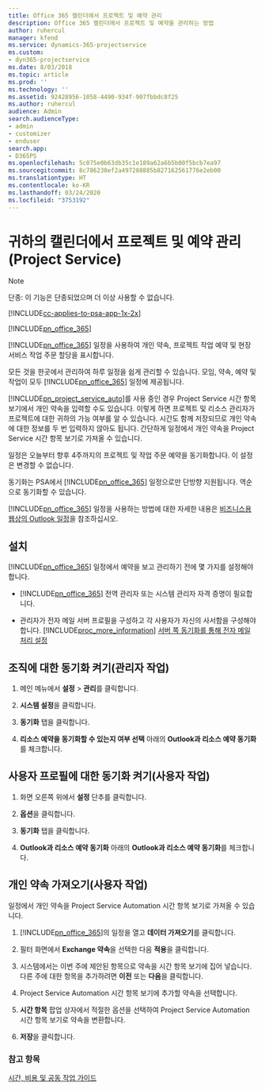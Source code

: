 ```yaml
---
title: Office 365 캘린더에서 프로젝트 및 예약 관리
description: Office 365 캘린더에서 프로젝트 및 예약을 관리하는 방법
author: ruhercul
manager: kfend
ms.service: dynamics-365-projectservice
ms.custom:
- dyn365-projectservice
ms.date: 8/03/2018
ms.topic: article
ms.prod: ''
ms.technology: ''
ms.assetid: 92428956-1058-4490-934f-907fbbdc8f25
ms.author: ruhercul
audience: Admin
search.audienceType:
- admin
- customizer
- enduser
search.app:
- D365PS
ms.openlocfilehash: 5c075e0b63db35c1e189a62a6b5b00f5bcb7ea97
ms.sourcegitcommit: 8c786230ef2a497280885b827162561776e2eb00
ms.translationtype: HT
ms.contentlocale: ko-KR
ms.lasthandoff: 03/24/2020
ms.locfileid: "3753192"
---
```

# <a name="manage-projects-and-bookings-in-your-calendar-project-service"></a>귀하의 캘린더에서 프로젝트 및 예약 관리 (Project Service)

> [!Note]
> 단종: 이 기능은 단종되었으며 더 이상 사용할 수 없습니다.

[!INCLUDE[cc-applies-to-psa-app-1x-2x](../includes/cc-applies-to-psa-app-1x-2x.md)]

[!INCLUDE[pn_office_365](../includes/pn-office-365.md)] 

[!INCLUDE[pn_office_365](../includes/pn-office-365.md)] 일정을 사용하여 개인 약속, 프로젝트 작업 예약 및 현장 서비스 작업 주문 할당을 표시합니다.  
  
 모든 것을 한곳에서 관리하여 하루 일정을 쉽게 관리할 수 있습니다. 모임, 약속, 예약 및 작업이 모두 [!INCLUDE[pn_office_365](../includes/pn-office-365.md)] 일정에 제공됩니다.  
  
 [!INCLUDE[pn_project_service_auto](../includes/pn-project-service-auto.md)]를 사용 중인 경우 Project Service 시간 항목 보기에서 개인 약속을 입력할 수도 있습니다. 이렇게 하면 프로젝트 및 리소스 관리자가 프로젝트에 대한 귀하의 가능 여부를 알 수 있습니다. 시간도 함께 저장되므로 개인 약속에 대한 정보를 두 번 입력하지 않아도 됩니다. 간단하게 일정에서 개인 약속을 Project Service 시간 항목 보기로 가져올 수 있습니다.  
  
 일정은 오늘부터 향후 4주까지의 프로젝트 및 작업 주문 예약을 동기화합니다. 이 설정은 변경할 수 없습니다.  
  
 동기화는 PSA에서 [!INCLUDE[pn_office_365](../includes/pn-office-365.md)] 일정으로만 단방향 지원됩니다. 역순으로 동기화할 수 있습니다. 
  
 [!INCLUDE[pn_office_365](../includes/pn-office-365.md)] 일정을 사용하는 방법에 대한 자세한 내용은 [비즈니스용 웹상의 Outlook 일정](https://support.office.com/article/Calendar-in-Outlook-on-the-web-for-business-5219c457-d1fe-4c2f-9032-1a816b88e936)을 참조하십시오.  
  
## <a name="setup"></a>설치  
 [!INCLUDE[pn_office_365](../includes/pn-office-365.md)] 일정에서 예약을 보고 관리하기 전에 몇 가지를 설정해야 합니다.  
  
- [!INCLUDE[pn_office_365](../includes/pn-office-365.md)] 전역 관리자 또는 시스템 관리자 자격 증명이 필요합니다.  
  
- 관리자가 전자 메일 서버 프로필을 구성하고 각 사용자가 자신의 사서함을 구성해야 합니다. [!INCLUDE[proc_more_information](../includes/proc-more-information.md)] [서버 쪽 동기화를 통해 전자 메일 처리 설정](../admin/set-up-server-side-synchronization-of-email-appointments-contacts-and-tasks.md)  
  
## <a name="turn-on-synchronization-for-your-organization-admin-task"></a>조직에 대한 동기화 켜기(관리자 작업)  
  
1.  메인 메뉴에서 **설정** > **관리**를 클릭합니다.  
  
2.  **시스템 설정**을 클릭합니다.  
  
3.  **동기화** 탭을 클릭합니다.  
  
4.  **리소스 예약을 동기화할 수 있는지 여부 선택** 아래의 **Outlook과 리소스 예약 동기화**를 체크합니다.  
  
## <a name="turn-on-synchronization-for-your-user-profile-user-task"></a>사용자 프로필에 대한 동기화 켜기(사용자 작업)  
  
1.  화면 오른쪽 위에서 **설정** 단추를 클릭합니다.  
  
2.  **옵션**을 클릭합니다.  
  
3.  **동기화** 탭을 클릭합니다.  
  
4.  **Outlook과 리소스 예약 동기화** 아래의 **Outlook과 리소스 예약 동기화**를 체크합니다.  
  
## <a name="import-your-personal-appointments-user-task"></a>개인 약속 가져오기(사용자 작업)  
 일정에서 개인 약속을 Project Service Automation 시간 항목 보기로 가져올 수 있습니다.  
  
1. [!INCLUDE[pn_office_365](../includes/pn-office-365.md)]의 일정을 열고 **데이터 가져오기**를 클릭합니다.  
  
2. 필터 화면에서 **Exchange 약속**을 선택한 다음 **적용**을 클릭합니다.  
  
3. 시스템에서는 이번 주에 제안된 항목으로 약속을 시간 항목 보기에 집어 넣습니다. 다른 주에 대한 항목을 추가하려면 **이전** 또는 **다음**을 클릭합니다.  
  
4. Project Service Automation 시간 항목 보기에 추가할 약속을 선택합니다.  
  
5. **시간 항목** 팝업 상자에서 적절한 옵션을 선택하여 Project Service Automation 시간 항목 보기로 약속을 변환합니다.  
  
6. **저장**을 클릭합니다.  
  
### <a name="see-also"></a>참고 항목  
 [시간, 비용 및 공동 작업 가이드](../project-service/time-expense-collaboration-guide.md)
